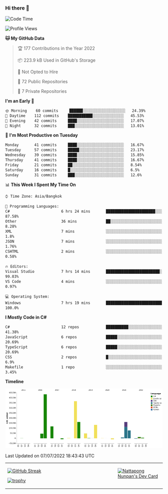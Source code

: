 ### Hi there 👋

<!--START_SECTION:waka-->
![Code Time](http://img.shields.io/badge/Code%20Time-0%20secs-blue)

![Profile Views](http://img.shields.io/badge/Profile%20Views-0-blue)

**🐱 My GitHub Data** 

> 🏆 177 Contributions in the Year 2022
 > 
> 📦 223.9 kB Used in GitHub's Storage 
 > 
> 🚫 Not Opted to Hire
 > 
> 📜 72 Public Repositories 
 > 
> 🔑 7 Private Repositories  
 > 
**I'm an Early 🐤** 

```text
🌞 Morning    60 commits     ██████░░░░░░░░░░░░░░░░░░░   24.39% 
🌆 Daytime    112 commits    ███████████░░░░░░░░░░░░░░   45.53% 
🌃 Evening    42 commits     ████░░░░░░░░░░░░░░░░░░░░░   17.07% 
🌙 Night      32 commits     ███░░░░░░░░░░░░░░░░░░░░░░   13.01%

```
📅 **I'm Most Productive on Tuesday** 

```text
Monday       41 commits     ████░░░░░░░░░░░░░░░░░░░░░   16.67% 
Tuesday      57 commits     █████░░░░░░░░░░░░░░░░░░░░   23.17% 
Wednesday    39 commits     ████░░░░░░░░░░░░░░░░░░░░░   15.85% 
Thursday     41 commits     ████░░░░░░░░░░░░░░░░░░░░░   16.67% 
Friday       21 commits     ██░░░░░░░░░░░░░░░░░░░░░░░   8.54% 
Saturday     16 commits     █░░░░░░░░░░░░░░░░░░░░░░░░   6.5% 
Sunday       31 commits     ███░░░░░░░░░░░░░░░░░░░░░░   12.6%

```


📊 **This Week I Spent My Time On** 

```text
⌚︎ Time Zone: Asia/Bangkok

💬 Programming Languages: 
C#                       6 hrs 24 mins       ██████████████████████░░░   87.58% 
Other                    36 mins             ██░░░░░░░░░░░░░░░░░░░░░░░   8.28% 
XML                      7 mins              ░░░░░░░░░░░░░░░░░░░░░░░░░   1.8% 
JSON                     7 mins              ░░░░░░░░░░░░░░░░░░░░░░░░░   1.76% 
CSHTML                   2 mins              ░░░░░░░░░░░░░░░░░░░░░░░░░   0.58%

🔥 Editors: 
Visual Studio            7 hrs 14 mins       ████████████████████████░   99.03% 
VS Code                  4 mins              ░░░░░░░░░░░░░░░░░░░░░░░░░   0.97%

💻 Operating System: 
Windows                  7 hrs 19 mins       █████████████████████████   100.0%

```

**I Mostly Code in C#** 

```text
C#                       12 repos            ██████████░░░░░░░░░░░░░░░   41.38% 
JavaScript               6 repos             █████░░░░░░░░░░░░░░░░░░░░   20.69% 
TypeScript               6 repos             █████░░░░░░░░░░░░░░░░░░░░   20.69% 
CSS                      2 repos             █░░░░░░░░░░░░░░░░░░░░░░░░   6.9% 
Makefile                 1 repo              ░░░░░░░░░░░░░░░░░░░░░░░░░   3.45%

```


**Timeline**

![Chart not found](https://raw.githubusercontent.com/aixasz/aixasz/main/charts/bar_graph.png) 


 Last Updated on 07/07/2022 18:43:43 UTC
<!--END_SECTION:waka-->

<table>
<tr>
<td width="70%" valign="top">
 
 [![GitHub Streak](http://github-readme-streak-stats.herokuapp.com?user=aixasz&theme=github-dark&hide_border=true&date_format=%5BY%20%5DM%20j)](https://git.io/streak-stats)

 [![trophy](https://github-profile-trophy.vercel.app/?username=aixasz&theme=onedark)](https://github.com/ryo-ma/github-profile-trophy)
 </td>
<td width="30%" valign="top">
 
<a href="https://app.daily.dev/aixasz"><img src="https://api.daily.dev/devcards/403207936e6547c9a85ea449e9f3abe8.png?r=re8" alt="Nattapong Nunpan's Dev Card"/></a>

 </td>
</tr>
</table>
 
